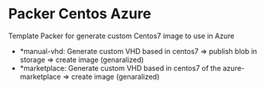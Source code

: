 # Packer Centos Azure
Template Packer for generate custom Centos7 image to use in Azure

 - *manual-vhd: Generate custom VHD based in centos7  => publish blob in storage => create image (genaralized)
 - *marketplace: Generate custom VHD based in centos7 of the azure-marketplace  => create image (genaralized)